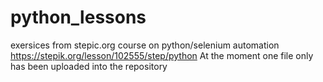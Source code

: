 # python_lessons
exersices from stepic.org course on python/selenium automation
https://stepik.org/lesson/102555/step/python 
At the moment one file only has been uploaded into the repository

